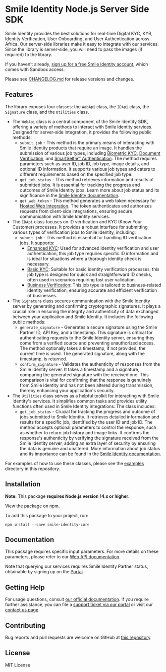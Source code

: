 # Smile Identity Node.js Server Side SDK

Smile Identity provides the best solutions for real-time Digital KYC, KYB, Identity Verification, User Onboarding, and User Authentication across Africa. Our server-side libraries make it easy to integrate with our services. Since the library is server-side, you will need to pass the images (if required) to the library.

If you haven’t already, [sign up for a free Smile Identity account](https://www.usesmileid.com/schedule-a-demo/), which comes with Sandbox access.

Please see [CHANGELOG.md](CHANGELOG.md) for release versions and changes.

## Features

The library exposes four classes: the `WebApi` class, the `IDApi` class, the `Signature` class, and the `Utilities` class.

- The `WebApi` class is a central component of the Smile Identity SDK, offering a variety of methods to interact with Smile Identity services. Designed for server-side integration, it provides the following public methods:
  - `submit_job` - This method is the primary means of interacting with Smile Identity products that require an image. It handles the submission of various job types, including [Biometric KYC](https://docs.usesmileid.com/products/biometric-kyc), [Document Verification](https://docs.usesmileid.com/products/document-verification), and [SmartSelfie™ Authentication](https://docs.usesmileid.com/products/biometric-authentication). The method requires parameters such as user ID, job ID, job type, image details, and optional ID information. It supports various job types and caters to different requirements based on the specified job type.
  - `get_job_status` - This method retrieves information and results of submitted jobs. It is essential for tracking the progress and outcomes of Smile Identity jobs. Learn more about job status and its significance in the [Smile Identity documentation](https://docs.usesmileid.com/further-reading/job-status).
  - `get_web_token` - This method generates a web token necessary for [Hosted Web Integration](https://docs.usesmileid.com/integration-options/web-mobile-web/web-integration). The token authenticates and authorizes requests from client-side integrations, ensuring secure communication with Smile Identity services.
- The `IDApi` class focuses on ID verification and KYC (Know Your Customer) processes. It provides a robust interface for submitting various types of verification jobs to Smile Identity, including:
  - `submit_job` - This method is essential for handling ID verification jobs. It supports:
    - [Enhanced KYC](https://docs.usesmileid.com/products/identity-lookup): Used for advanced identity verification and user authentication, this job type requires specific ID information and is ideal for situations where a thorough identity check is necessary.
    - [Basic KYC](https://docs.usesmileid.com/products/id-verification): Suitable for basic identity verification processes, this job type is designed for quick and straightforward ID checks, often used in scenarios requiring fast user validation.
    - [Business Verification](https://docs.usesmileid.com/products/for-businesses-kyb/business-verification): This job type is tailored to business-related identity verification, ensuring accurate and efficient verification of businesses.
- The `Signature` class secures communication with the Smile Identity server by generating and confirming cryptographic signatures. It plays a crucial role in ensuring the integrity and authenticity of data exchanged between your application and Smile Identity. It includes the following public methods:
  - `generate_signature` - Generates a secure signature using the Smile Partner ID, API Key, and a timestamp. This signature is critical for authenticating requests to the Smile Identity server, ensuring they come from a verified source and preventing unauthorized access. The method optionally takes a timestamp; if not provided, the current time is used. The generated signature, along with the timestamp, is returned.
  - `confirm_signature` - Validates the authenticity of responses from the Smile Identity server. It takes a timestamp and a signature, comparing the generated signature with the received one. This comparison is vital for confirming that the response is genuinely from Smile Identity and has not been altered during transmission, thereby enhancing your application's security.
- The `Utilities` class serves as a helpful toolkit for interacting with Smile Identity's services. It simplifies common tasks and provides utility functions often used in Smile Identity integrations. The class includes:
  - `get_job_status` - Crucial for tracking the progress and outcome of jobs submitted to Smile Identity. It retrieves detailed information and results for a specific job, identified by the user ID and job ID. The method accepts optional parameters to control the response, such as whether to return job history and image links. It confirms the response's authenticity by verifying the signature received from the Smile Identity server, adding an extra layer of security by ensuring the data is genuine and unaltered. More information about job status and its importance can be found in the [Smile Identity documentation](https://docs.usesmileid.com/further-reading/job-status).

For examples of how to use these classes, please see the [examples](/examples/) directory in this repository.

## Installation

**Note:** This package **requires Node.js version 14.x or higher**.

View the package on [npm](https://www.npmjs.com/package/smile-identity-core).

To add this package to your project, run:

```shell
npm install --save smile-identity-core
```

## Documentation

This package requires specific input parameters. For more details on these parameters, please refer to our [Web API documentation](https://docs.usesmileid.com/server-to-server/javascript).

Note that querying our services requires Smile Identity Partner status, obtainable by signing up on the [Portal](https://portal.usesmileid.com/signup).

## Getting Help

For usage questions, consult [our official documentation](https://docs.usesmileid.com). If you require further assistance, you can file a [support ticket via our portal](https://portal.usesmileid.com/partner/support/tickets) or visit our [contact us page](https://usesmileid.com/contact-us).

## Contributing

Bug reports and pull requests are welcome on GitHub at [this repository](https://github.com/smileidentity/smile-identity-core-js).

## License

MIT License
